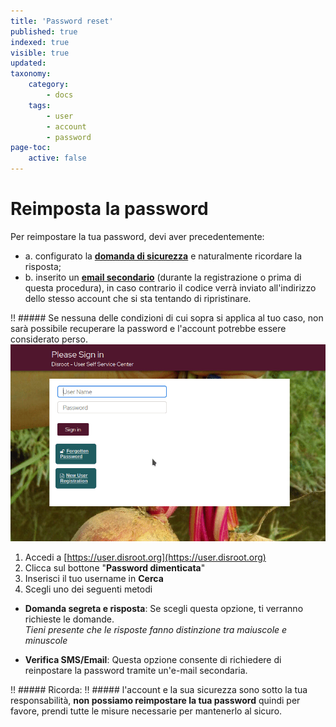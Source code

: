 ```yaml
---
title: 'Password reset'
published: true
indexed: true
visible: true
updated:
taxonomy:
    category:
        - docs
    tags:
        - user
        - account
        - password
page-toc:
    active: false
---
```


#  Reimposta la password
Per reimpostare la tua password, devi aver precedentemente:
- a. configurato la [**domanda di sicurezza**](../../questions) e naturalmente ricordare la risposta;
- b. inserito un [**email secondario**](../../profile) (durante la registrazione o prima di questa procedura), in caso contrario il codice verrà inviato all'indirizzo dello stesso account che si sta tentando di ripristinare.

!! ##### Se nessuna delle condizioni di cui sopra si applica al tuo caso, non sarà possibile recuperare la password e l'account potrebbe essere considerato perso. 
![](en/reset.gif)

1. Accedi a [https://user.disroot.org](https://user.disroot.org)
2. Clicca sul bottone "**Password dimenticata**"
3. Inserisci il tuo username in **Cerca**
4. Scegli uno dei seguenti metodi
  - **Domanda segreta e risposta**: Se scegli questa opzione, ti verranno richieste le domande.<br> *Tieni presente che le risposte fanno distinzione tra maiuscole e minuscole* 

  - **Verifica SMS/Email**: Questa opzione consente di richiedere di reinpostare la password tramite un'e-mail secondaria. 

!! ##### Ricorda:
!! ##### l'account e la sua sicurezza sono sotto la tua responsabilità, **non possiamo reimpostare la tua password** quindi per favore, prendi tutte le misure necessarie per mantenerlo al sicuro. 
